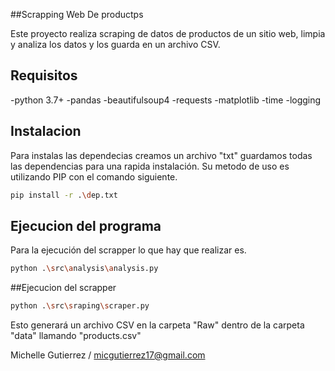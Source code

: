 ##Scrapping Web De productps

Este proyecto realiza scraping de datos de productos de un sitio web, limpia y analiza los datos y los guarda en un archivo CSV.

## Requisitos
-python 3.7+
-pandas
-beautifulsoup4
-requests
-matplotlib
-time 
-logging

## Instalacion
Para instalas las dependecias creamos un archivo "txt" guardamos todas las dependencias para una rapida instalación. Su metodo de uso es utilizando PIP con el comando siguiente.

`````bash
pip install -r .\dep.txt
`````

## Ejecucion del programa
Para la ejecución del scrapper lo que hay que realizar es.

`````bash
python .\src\analysis\analysis.py
`````
##Ejecucion del scrapper

`````bash
python .\src\sraping\scraper.py
`````
Esto generará un archivo CSV en la carpeta "Raw" dentro de la carpeta "data" llamando "products.csv"


Michelle Gutierrez / micgutierrez17@gmail.com





